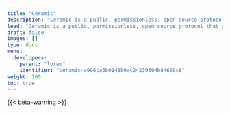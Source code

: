```yaml
---
title: "Ceramic"
description: "Ceramic is a public, permissionless, open source protocol that provides computation, state transformations, and consensus for all types of data structures stored on the decentralized web. Ceramic's stream processing enables developers to build with dynamic information without trusted database servers to create powerful, secure, trustless, censorship-resistant applications."
lead: "Ceramic is a public, permissionless, open source protocol that provides computation, state transformations, and consensus for all types of data structures stored on the decentralized web. Ceramic's stream processing enables developers to build with dynamic information without trusted database servers to create powerful, secure, trustless, censorship-resistant applications."
draft: false
images: []
type: docs
menu:
  developers:
    parent: "lorem"
    identifier: "ceramic-a996ca5b0148b0ac24239394b84609c8"
weight: 100
toc: true
---
```


{{< beta-warning >}}
